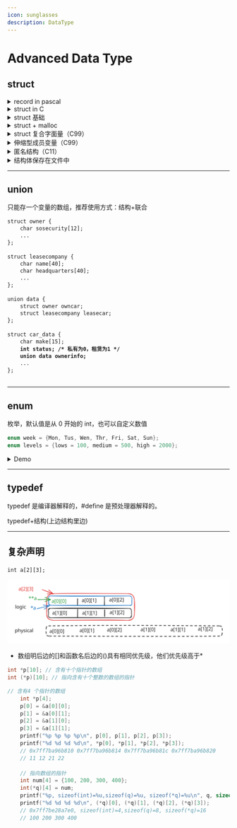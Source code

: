 ```yaml
---
icon: sunglasses
description: DataType
---
```


# Advanced Data Type

## struct

<details>

<summary>record in pascal</summary>

```pascal
program PrintBirthday;

type
    birthday = record
        year : integer;
        month : integer;
        day : integer;
    end;

var
    b : birthday;

begin
    b := (year: 2000; month: 1; day: 1); // 创建并初始化生日记录

    // 打印生日
    writeln('Birthday: ', b.day, '/', b.month, '/', b.year);
end.

```

</details>

<details>

<summary>struct in C</summary>

<pre class="language-c"><code class="lang-c">//* book.c -- one-book inventory */
#include &#x3C;stdio.h>
#include &#x3C;string.h>
char * s_gets(char * st, int n);
#define MAXTITL  41      /* maximum length of title + 1         */
#define MAXAUTL  31      /* maximum length of author's name + 1 */

<strong>struct book {            /* structure template: tag is book     */
</strong><strong>    char title[MAXTITL];
</strong><strong>    char author[MAXAUTL];
</strong><strong>    float value;
</strong><strong>};                       /* end of structure template           */
</strong>
int main(void)
{
<strong>    struct book library; /* declare library as a book variable  */
</strong>    
    printf("Please enter the book title.\n");
    s_gets(library.title, MAXTITL); /* access to the title portion         */
    printf("Now enter the author.\n");
    s_gets(library.author, MAXAUTL);
    printf("Now enter the value.\n");
    scanf("%f", &#x26;library.value);
    printf("%s by %s: $%.2f\n",library.title,
           library.author, library.value);
    printf("%s: \"%s\" ($%.2f)\n", library.author,
           library.title, library.value);
    printf("Done.\n");
    
    return 0;
}

char * s_gets(char * st, int n)
{
    char * ret_val;
    char * find;
    
    ret_val = fgets(st, n, stdin);
    if (ret_val)
    {
        find = strchr(st, '\n');   // look for newline
        if (find)                  // if the address is not NULL,
            *find = '\0';          // place a null character there
        else
            while (getchar() != '\n')
                continue;          // dispose of rest of line
    }
    return ret_val;
}

(base) kimshan@MacBook-Pro output % ./"book"
Please enter the book title.
Hello
Now enter the author.
Charles
Now enter the value.
10
Hello by Charles: $10.00
Charles: "Hello" ($10.00)
Done.
</code></pre>

</details>

<details>

<summary>struct 基础</summary>

声明

```c
// 1
struct book {            /* structure template: tag is book     */
    char title[MAXTITL];
    char author[MAXAUTL];
    float value;
};                       /* end of structure template           */
struct book library, *p_lib;

// 2 简化
struct book { 
    char title[MAXTITL];
    char author[MAXAUTL];
    float value;
} library, *p_lib;

// 3. 数组
struct book library[MAXBOOKS];

// 4. 嵌套
struct book {
    char title[MAXTITL];
    char author[MAXAUTL];
    float value;
    struct book[MAXRELATE] res;
} library[MAXBOOKS];

// 5 typedef
typedef struct BiTNode
{
    int data;
    struct BiTNode *lchild;
    struct BiTNode *rchild;
    //struct BiTNode *parent; // 变成了 三叉链表
}BiTNode,*BiTree;
```

初始化

```c
// 1. 按顺序
struct book library = 
{
    "The Pious Pirate and te Devious Damsel",
    "Rennee Vivotte",
    1.95
};

// 2. 按成员
struct book gift = 
{
    .value = 25.99;
    .author = "Me";
    .title = "You";
}
```

访问

```c
scanf("%f", &library.value);
s_gets(library.author, MAXAUTL);

scanf("%f", &p_lib->value);
s_gets(p_lib->author, MAXAUTL);
```

</details>

<details>

<summary>struct + malloc</summary>

struct 中声明字符串然后 scanf 进来会导致错误（可能把字符串保存在任意位置）

<pre class="language-c"><code class="lang-c">#include &#x3C;stdio.h>

#define LEN 20

struct names {
    char first[LEN];
    char last[LEN];
};

int main() {
    struct names veep = {"Talia", "Summers"};
    struct pnames treas = {"Brad", "Fallingjaw"};
    
    printf("%s and %s\n", veep.first, treas.first);
    
<strong>    struct names accountant;
</strong><strong>    struct names attorney;
</strong>
    printf("Enter the last name of your accountant: ");
<strong>    scanf("%s", accountant.last);
</strong>
    printf("Enter the last name of your attorney: ");
<strong>    scanf("%s", attorney.last); /* 这里有一个潜在的危险 */
</strong>    
    return 0;
}
</code></pre>

现在更好的办法是，struct 里边不要字符串，而是改成指针，每次去 malloc

<pre class="language-c"><code class="lang-c">// names3.c -- use pointers and malloc()
#include &#x3C;stdio.h>
#include &#x3C;string.h>   // for strcpy(), strlen()
#include &#x3C;stdlib.h>   // for malloc(), free()
#define SLEN 81
struct namect {
<strong>    char * fname;  // using pointers
</strong><strong>    char * lname;
</strong>    int letters;
};

void getinfo(struct namect *);        // allocates memory
void makeinfo(struct namect *);
void showinfo(const struct namect *);
void cleanup(struct namect *);        // free memory when done
char * s_gets(char * st, int n);

int main(void)
{
    struct namect person;
    
    getinfo(&#x26;person);
    makeinfo(&#x26;person);
    showinfo(&#x26;person);
    cleanup(&#x26;person);
    
    return 0;
}

void getinfo (struct namect * pst)
{
    char temp[SLEN];
    printf("Please enter your first name.\n");
    s_gets(temp, SLEN);
    // allocate memory to hold name
<strong>    pst->fname = (char *) malloc(strlen(temp) + 1);
</strong>    // copy name to allocated memory
    strcpy(pst->fname, temp);
    printf("Please enter your last name.\n");
    s_gets(temp, SLEN);
<strong>    pst->lname = (char *) malloc(strlen(temp) + 1);
</strong>    strcpy(pst->lname, temp);
}

void makeinfo (struct namect * pst)
{
    pst->letters = strlen(pst->fname) +
    strlen(pst->lname);
}

void showinfo (const struct namect * pst)
{
    printf("%s %s, your name contains %d letters.\n",
           pst->fname, pst->lname, pst->letters);
}

void cleanup(struct namect * pst)
{
    free(pst->fname);
    free(pst->lname);
}

char * s_gets(char * st, int n)
{
    char * ret_val;
    char * find;
    
    ret_val = fgets(st, n, stdin);
    if (ret_val)
    {
        find = strchr(st, '\n');   // look for newline
        if (find)                  // if the address is not NULL,
            *find = '\0';          // place a null character there
        else
            while (getchar() != '\n')
                continue;          // dispose of rest of line
    }
    return ret_val;
}


</code></pre>

</details>

<details>

<summary>struct 复合字面量（C99）</summary>

<pre class="language-c"><code class="lang-c">/* complit.c -- compound literals */
#include &#x3C;stdio.h>
#define MAXTITL  41
#define MAXAUTL  31

struct book {          // structure template: tag is book
    char title[MAXTITL];
    char author[MAXAUTL];
    float value;
};

int main(void)
{
    struct book readfirst;
    int score;
    
    printf("Enter test score: ");
    scanf("%d",&#x26;score);
    
    if(score >= 84)
<strong>        readfirst = (struct book) {"Crime and Punishment",
</strong><strong>            "Fyodor Dostoyevsky",
</strong><strong>            11.25};
</strong>    else
<strong>        readfirst = (struct book) {"Mr. Bouncy's Nice Hat",
</strong><strong>            "Fred Winsome",
</strong><strong>            5.99};
</strong>    printf("Your assigned reading:\n");
    printf("%s by %s: $%.2f\n",readfirst.title,
           readfirst.author, readfirst.value);
    
    return 0;
}
</code></pre>

</details>

<details>

<summary>伸缩型成员变量（C99）</summary>

结构体里边的数组不写 MAX，只写 方括号，这样后边的 malloc 就要去计算大小了

<pre class="language-c"><code class="lang-c">// flexmemb.c -- flexible array member (C99 feature)
#include &#x3C;stdio.h>
#include &#x3C;stdlib.h>

struct flex
{
    size_t count;
    double average;
<strong>    double scores[];   // flexible array member
</strong>};

void showFlex(const struct flex * p);

int main(void)
{
<strong>    struct flex * pf1, *pf2;
</strong>    int n = 5;
    int i;
    int tot = 0;
    
    // allocate space for structure plus array
<strong>    pf1 = malloc(sizeof(struct flex) + n * sizeof(double));
</strong>    pf1->count = n;
    for (i = 0; i &#x3C; n; i++)
    {
        pf1->scores[i] = 20.0 - i;
        tot += pf1->scores[i];
    }
    pf1->average = tot / n;
    showFlex(pf1);
    
    n = 9;
    tot = 0;
<strong>    pf2 = malloc(sizeof(struct flex) + n * sizeof(double));
</strong>    pf2->count = n;
    for (i = 0; i &#x3C; n; i++)
    {
        pf2->scores[i] = 20.0 - i/2.0;
        tot += pf2->scores[i];
    }
    pf2->average = tot / n;
    showFlex(pf2);
    free(pf1);
    free(pf2);
    
    return 0;
}

void showFlex(const struct flex * p)
{
    int i;
    printf("Scores : ");
    for (i = 0; i &#x3C; p->count; i++)
        printf("%g ", p->scores[i]);
    printf("\nAverage: %g\n", p->average);
}

</code></pre>

</details>

<details>

<summary>匿名结构（C11）</summary>

<pre class="language-c"><code class="lang-c">struct person
{
    int id;
<strong>    struct {char first[20]; char last[20];}; // 匿名结构
</strong>};

// 初始化
struct person ted = {8483, {"ted", "grass"}};
</code></pre>

</details>

<details>

<summary>结构体保存在文件中</summary>

<pre class="language-c"><code class="lang-c"><strong>#define MAXTITL 40  
</strong>#define MAXAUTL 40  
struct book {    
char title[MAXTITL];   
char author[ MAXAUTL ];    
float value;  
};  
</code></pre>

1. 可以用 fprintf

```c
fprintf(pbooks, "%s. %s. %.2f\n", primer.title, primer.author, primer.value);
```

2. fprintf + 固定宽度

```c
fprintf(pbooks, "%39s%39s%8.2f\n", primer.title, primer.author, primer.value);
```

3. 保存二进制文件

以二进制表示法储存数据的缺点是,不同的系统可能使用不同的二进制表示法,所以数据文件可能不具可移植性。甚至同一个系统,不同编译器设置也可能导致不同的二进制布局。

```c
fwrite(&primer, sizeof(struct book),l,pbooks);  
```

</details>

***

## union

只能存一个变量的数组，推荐使用方式：结构+联合

<pre class="language-c"><code class="lang-c">struct owner {
    char sosecurity[12];
    ...
};

struct leasecompany {
    char name[40];
    char headquarters[40];
    ...
};

union data {
    struct owner owncar;
    struct leasecompany leasecar;
};

struct car_data {
    char make[15];
<strong>    int status; /* 私有为0，租赁为1 */
</strong><strong>    union data ownerinfo;
</strong>    ...
};

</code></pre>

***

## enum

枚举，默认值是从 0 开始的 int，也可以自定义数值

```c
enum week = {Mon, Tus, Wen, Thr, Fri, Sat, Sun};
enum levels = {lows = 100, medium = 500, high = 2000};
```

<details>

<summary>Demo</summary>

```c
/* enum.c -- uses enumerated values */
#include <stdio.h>
#include <string.h>    // for strcmp(), strchr()
#include <stdbool.h>   // C99 feature
char * s_gets(char * st, int n);

enum spectrum {red, orange, yellow, green, blue, violet};
const char * colors[] = {"red", "orange", "yellow",
    "green", "blue", "violet"};
#define LEN 30

int main(void)
{
    char choice[LEN];
    enum spectrum color;
    bool color_is_found = false;
    
    puts("Enter a color (empty line to quit):");
    while (s_gets(choice, LEN) != NULL && choice[0] != '\0')
    {
        for (color = red; color <= violet; color++)
        {
            if (strcmp(choice, colors[color]) == 0)
            {
                color_is_found = true;
                break;
            }
        }
        if (color_is_found)
            switch(color)
        {
            case red    : puts("Roses are red.");
                break;
            case orange : puts("Poppies are orange.");
                break;
            case yellow : puts("Sunflowers are yellow.");
                break;
            case green  : puts("Grass is green.");
                break;
            case blue   : puts("Bluebells are blue.");
                break;
            case violet : puts("Violets are violet.");
                break;
        }
        else
            printf("I don't know about the color %s.\n", choice);
        color_is_found = false;
        puts("Next color, please (empty line to quit):");
    }
    puts("Goodbye!");
    
    return 0;
}

char * s_gets(char * st, int n)
{
    char * ret_val;
    char * find;
    
    ret_val = fgets(st, n, stdin);
    if (ret_val)
    {
        find = strchr(st, '\n');   // look for newline
        if (find)                  // if the address is not NULL,
            *find = '\0';          // place a null character there
        else
            while (getchar() != '\n')
                continue;          // dispose of rest of line
    }
    return ret_val;
}


```

</details>

***

## typedef

typedef 是编译器解释的，#define 是预处理器解释的。

typedef+结构(上边结构里边)

***

## 复杂声明

`int a[2][3];`

<img src="../../../.gitbook/assets/file.excalidraw (10).svg" alt="" class="gitbook-drawing">

* 数组明后边的\[]和函数名后边的()具有相同优先级，他们优先级高于\*

```c
int *p[10]; // 含有十个指针的数组
int (*p)[10]; // 指向含有十个整数的数组的指针
```

```c
// 含有4 个指针的数组
    int *p[4];
    p[0] = &a[0][0];
    p[1] = &a[0][1];
    p[2] = &a[1][0];
    p[3] = &a[1][1];
    printf("%p %p %p %p\n", p[0], p[1], p[2], p[3]);
    printf("%d %d %d %d\n", *p[0], *p[1], *p[2], *p[3]);
    // 0x7ff7ba96b810 0x7ff7ba96b814 0x7ff7ba96b81c 0x7ff7ba96b820
    // 11 12 21 22

    // 指向数组的指针
    int num[4] = {100, 200, 300, 400};
    int(*q)[4] = num;
    printf("%p, sizeof(int)=%u,sizeof(q)=%u, sizeof(*q)=%u\n", q, sizeof(int), sizeof(q), sizeof(*q));
    printf("%d %d %d %d\n", (*q)[0], (*q)[1], (*q)[2], (*q)[3]);
    // 0x7ff7be28a7e0, sizeof(int)=4,sizeof(q)=8, sizeof(*q)=16
    // 100 200 300 400
```
